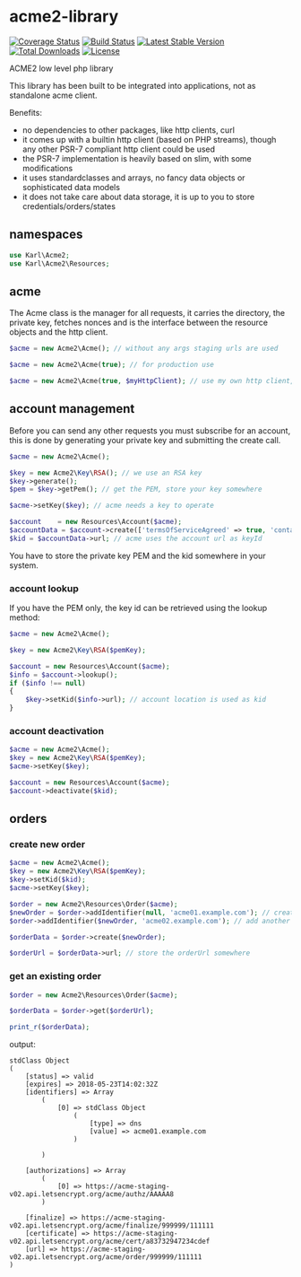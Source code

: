 
# acme2-library

[![Coverage Status](https://coveralls.io/repos/github/mbretter/acme2-library/badge.svg?branch=master)](https://coveralls.io/github/mbretter/acme2-library?branch=master)
[![Build Status](https://travis-ci.org/mbretter/acme2-library.svg?branch=master)](https://travis-ci.org/mbretter/acme2-library)
[![Latest Stable Version](https://img.shields.io/packagist/v/mbretter/acme2-library.svg)](https://packagist.org/packages/mbretter/acme2-library)
[![Total Downloads](http://img.shields.io/packagist/dt/mbretter/acme2-library.svg)](https://packagist.org/packages/mbretter/acme2-library)
[![License](http://img.shields.io/packagist/l/mbretter/acme2-library.svg)](https://packagist.org/packages/mbretter/acme2-library)

ACME2 low level php library

This library has been built to be integrated into applications, not as standalone acme client.

Benefits:

* no dependencies to other packages, like http clients, curl
* it comes up with a builtin http client (based on PHP streams), though any other PSR-7 compliant http client could be used
* the PSR-7 implementation is heavily based on slim, with some modifications
* it uses standardclasses and arrays, no fancy data objects or sophisticated data models
* it does not take care about data storage, it is up to you to store credentials/orders/states

## namespaces

```php
use Karl\Acme2;
use Karl\Acme2\Resources;
```

## acme

The Acme class is the manager for all requests, it carries the directory, the private key, fetches nonces and is the 
interface between the resource objects and the http client. 

```php
$acme = new Acme2\Acme(); // without any args staging urls are used

$acme = new Acme2\Acme(true); // for production use

$acme = new Acme2\Acme(true, $myHttpClient); // use my own http client, it must implement the Acme2\Http\ClientInterface
```

## account management

Before you can send any other requests you must subscribe for an account, this is done by generating your private key and submitting the 
create call.

```php
$acme = new Acme2\Acme();

$key = new Acme2\Key\RSA(); // we use an RSA key
$key->generate();
$pem = $key->getPem(); // get the PEM, store your key somewhere

$acme->setKey($key); // acme needs a key to operate

$account    = new Resources\Account($acme);
$accountData = $account->create(['termsOfServiceAgreed' => true, 'contact' => ['mailto:example@example.com']]);
$kid = $accountData->url; // acme uses the account url as keyId
```

You have to store the private key PEM and the kid somewhere in your system. 

### account lookup

If you have the PEM only, the key id can be retrieved using the lookup method:

```php
$acme = new Acme2\Acme();

$key = new Acme2\Key\RSA($pemKey);

$account = new Resources\Account($acme);
$info = $account->lookup();
if ($info !== null)
{
    $key->setKid($info->url); // account location is used as kid
}

```

### account deactivation


```php
$acme = new Acme2\Acme();
$key = new Acme2\Key\RSA($pemKey);
$acme->setKey($key);

$account = new Resources\Account($acme);
$account->deactivate($kid);

```

## orders

### create new order

```php
$acme = new Acme2\Acme();
$key = new Acme2\Key\RSA($pemKey);
$key->setKid($kid);
$acme->setKey($key);

$order = new Acme2\Resources\Order($acme);
$newOrder = $order->addIdentifier(null, 'acme01.example.com'); // create a new order object 
$order->addIdentifier($newOrder, 'acme02.example.com'); // add another identifier

$orderData = $order->create($newOrder);

$orderUrl = $orderData->url; // store the orderUrl somewhere

```

### get an existing order

```php
$order = new Acme2\Resources\Order($acme);

$orderData = $order->get($orderUrl);

print_r($orderData);
```

output:
```
stdClass Object
(
    [status] => valid
    [expires] => 2018-05-23T14:02:32Z
    [identifiers] => Array
        (
            [0] => stdClass Object
                (
                    [type] => dns
                    [value] => acme01.example.com
                )

        )

    [authorizations] => Array
        (
            [0] => https://acme-staging-v02.api.letsencrypt.org/acme/authz/AAAAA8
        )

    [finalize] => https://acme-staging-v02.api.letsencrypt.org/acme/finalize/999999/111111
    [certificate] => https://acme-staging-v02.api.letsencrypt.org/acme/cert/a83732947234cdef
    [url] => https://acme-staging-v02.api.letsencrypt.org/acme/order/999999/111111
)

```

